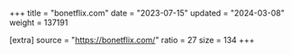 +++
title = "bonetflix.com"
date = "2023-07-15"
updated = "2024-03-08"
weight = 137191

[extra]
source = "https://bonetflix.com/"
ratio = 27
size = 134
+++
